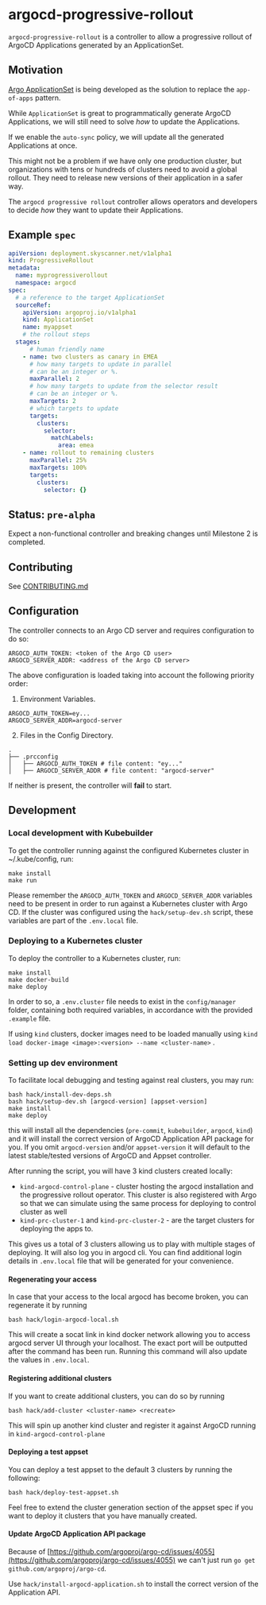 # argocd-progressive-rollout

`argocd-progressive-rollout` is a controller to allow a progressive rollout of ArgoCD Applications generated by an ApplicationSet.

## Motivation

[Argo ApplicationSet](https://github.com/argoproj-labs/applicationset) is being developed as the solution to replace the `app-of-apps` pattern.

While `ApplicationSet` is great to programmatically generate ArgoCD Applications, we will still need to solve _how_ to update the Applications.

If we enable the `auto-sync` policy, we will update all the generated Applications at once.

This might not be a problem if we have only one production cluster, but organizations with tens or hundreds of clusters need to avoid a global rollout. They need to release new versions of their application in a safer way.

The `argocd progressive rollout` controller allows operators and developers to decide _how_ they want to update their Applications.

## Example `spec`

```yaml
apiVersion: deployment.skyscanner.net/v1alpha1
kind: ProgressiveRollout
metadata:
  name: myprogressiverollout
  namespace: argocd
spec:
  # a reference to the target ApplicationSet
  sourceRef:
    apiVersion: argoproj.io/v1alpha1
    kind: ApplicationSet
    name: myappset
    # the rollout steps
  stages:
      # human friendly name
    - name: two clusters as canary in EMEA
      # how many targets to update in parallel
      # can be an integer or %.
      maxParallel: 2
      # how many targets to update from the selector result
      # can be an integer or %.
      maxTargets: 2
      # which targets to update
      targets:
        clusters:
          selector:
            matchLabels:
              area: emea
    - name: rollout to remaining clusters
      maxParallel: 25%
      maxTargets: 100%
      targets:
        clusters:
          selector: {}
```

## Status: `pre-alpha`

Expect a non-functional controller and breaking changes until Milestone 2 is completed.

## Contributing

See [CONTRIBUTING.md](./CONTRIBUTING.md)

## Configuration

The controller connects to an Argo CD server and requires configuration to do so:
```
ARGOCD_AUTH_TOKEN: <token of the Argo CD user>
ARGOCD_SERVER_ADDR: <address of the Argo CD server>
```

The above configuration is loaded taking into account the following priority order:

1. Environment Variables.


```
ARGOCD_AUTH_TOKEN=ey...
ARGOCD_SERVER_ADDR=argocd-server
```


2. Files in the Config Directory.
```
.
├── .prcconfig
│   ├── ARGOCD_AUTH_TOKEN # file content: "ey..."
│   ├── ARGOCD_SERVER_ADDR # file content: "argocd-server"
```

If neither is present, the controller will **fail** to start.

## Development

### Local development with Kubebuilder

To get the controller running against the configured Kubernetes cluster in ~/.kube/config, run:

```
make install
make run
```

Please remember the `ARGOCD_AUTH_TOKEN` and `ARGOCD_SERVER_ADDR` variables need to be present in order 
to run against a Kubernetes cluster with Argo CD. If the cluster was configured using the `hack/setup-dev.sh` script,
these variables are part of the `.env.local` file.


### Deploying to a Kubernetes cluster

To deploy the controller to a Kubernetes cluster, run:
```
make install
make docker-build
make deploy
```

In order to so, a `.env.cluster` file needs to exist in the `config/manager` folder, containing
both required variables, in accordance with the provided `.example` file. 

If using `kind` clusters, docker images need to be loaded manually using `kind load docker-image <image>:<version> --name <cluster-name>`
.

### Setting up dev environment

To facilitate local debugging and testing against real clusters, you may run:

```
bash hack/install-dev-deps.sh
bash hack/setup-dev.sh [argocd-version] [appset-version]
make install
make deploy
```

this will install all the dependencies (`pre-commit`, `kubebuilder`, `argocd`, `kind`) and it will install the correct version of ArgoCD Application API package for you. If you omit `argocd-version` and/or `appset-version` it will default to the latest stable/tested versions of ArgoCD and Appset controller.

After running the script, you will have 3 kind clusters created locally:
 - `kind-argocd-control-plane` - cluster hosting the argocd installation and the progressive rollout operator. This cluster is also registered with Argo so that we can simulate using the same process for deploying to control cluster as well
 - `kind-prc-cluster-1` and `kind-prc-cluster-2` - are the target clusters for deploying the apps to.

 This gives us a total of 3 clusters allowing us to play with multiple stages of deploying. It will also log you in argocd cli. You can find additional login details in `.env.local` file that will be generated for your convenience.
 #### Regenerating your access

 In case that your access to the local argocd has become broken, you can regenerate it by running

 ```
 bash hack/login-argocd-local.sh
 ```

 This will create a socat link in kind docker network allowing you to access argocd server UI through your localhost.
 The exact port will be outputted after the command has been run. Running this command will also update the values in `.env.local`.

 #### Registering additional clusters

 If you want to create additional clusters, you can do so by running
 ```
 bash hack/add-cluster <cluster-name> <recreate>
 ```
 This will spin up another kind cluster and register it against ArgoCD running in `kind-argocd-control-plane`

 #### Deploying a test appset

You can deploy a test appset to the default 3 clusters by running the following:

```
bash hack/deploy-test-appset.sh
```
Feel free to extend the cluster generation section of the appset spec if you want to deploy it clusters that you have manually created.

#### Update ArgoCD Application API package

Because of [https://github.com/argoproj/argo-cd/issues/4055](https://github.com/argoproj/argo-cd/issues/4055) we can't just run `go get github.com/argoproj/argo-cd`.

Use `hack/install-argocd-application.sh` to install the correct version of the Application API.
